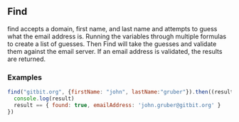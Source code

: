 ## Find

find accepts a domain, first name, and last name and attempts to guess what the email address is. Running the variables through multiple formulas to create a list of guesses. Then Find will take the guesses and validate them against the email server. If an email address is validated, the results are returned.

### Examples

```JavaScript
find("gitbit.org", {firstName: "john", lastName:"gruber"}).then((result) => {
  console.log(result)
  result == { found: true, emailAddress: 'john.gruber@gitbit.org' }
})
```
